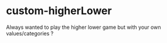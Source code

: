 # custom-higherLower
Always wanted to play the higher lower game but with your own values/categories ?
